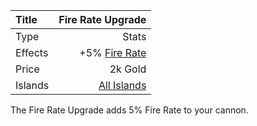 |Title        | Fire Rate Upgrade         
|:-|-:
|Type         | Stats                    
|Effects      |  +5% [Fire Rate](/upgrades/firerate.md)
|Price        | 2k Gold            
|Islands      | [All Islands](/islands.md)                       
                   
The Fire Rate Upgrade adds 5% Fire Rate to your cannon. 


